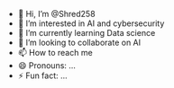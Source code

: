 - 👋 Hi, I’m @Shred258
- 👀 I’m interested in AI and cybersecurity
- 🌱 I’m currently learning Data science
- 💞️ I’m looking to collaborate on AI
- 📫 How to reach me 
- 😄 Pronouns: ...
- ⚡ Fun fact: ...

<!---
Shred258/Shred258 is a ✨ special ✨ repository because its `README.md` (this file) appears on your GitHub profile.
You can click the Preview link to take a look at your changes.
--->
